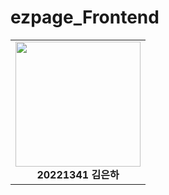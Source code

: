 # ezpage_Frontend
<table>
  <tr>
    <td align="center">
      <img src="https://github.com/user-attachments/assets/6c705621-4eb6-4ae0-897e-cb1daa9e1b34" width="200"/><br/>
      <b> 20221341 김은하 </b>
    </td>
  </tr>
</table>  
